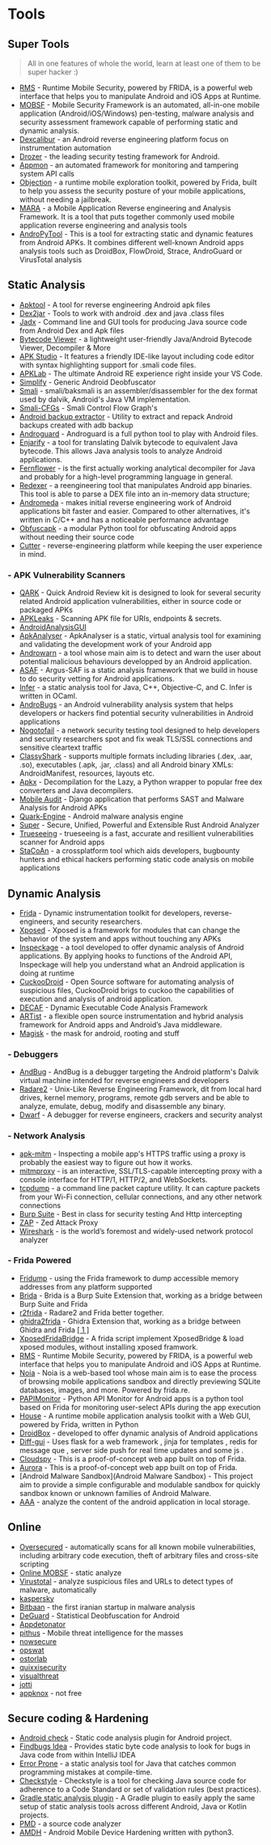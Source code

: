 # Tools

## Super Tools
> All in one features of whole the world, learn at least one of them to be super hacker :)

* [RMS](https://github.com/m0bilesecurity/RMS-Runtime-Mobile-Security) - Runtime Mobile Security, powered by FRIDA, is a powerful web interface that helps you to manipulate Android and iOS Apps at Runtime.
* [MOBSF](https://github.com/MobSF/Mobile-Security-Framework-MobSF) - Mobile Security Framework is an automated, all-in-one mobile application (Android/iOS/Windows) pen-testing, malware analysis and security assessment framework capable of performing static and dynamic analysis.
* [Dexcalibur](https://github.com/FrenchYeti/dexcalibur) - an Android reverse engineering platform focus on instrumentation automation
* [Drozer](https://github.com/FSecureLABS/drozer) - the leading security testing framework for Android.
* [Appmon](https://github.com/dpnishant/appmon) -  an automated framework for monitoring and tampering system API calls
* [Objection](https://github.com/sensepost/objection) - a runtime mobile exploration toolkit, powered by Frida, built to help you assess the security posture of your mobile applications, without needing a jailbreak.
* [MARA](https://github.com/xtiankisutsa/MARA_Framework) - a Mobile Application Reverse engineering and Analysis Framework. It is a tool that puts together commonly used mobile application reverse engineering and analysis tools
* [AndroPyTool](https://github.com/alexMyG/AndroPyTool) - This is a tool for extracting static and dynamic features from Android APKs. It combines different well-known Android apps analysis tools such as DroidBox, FlowDroid, Strace, AndroGuard or VirusTotal analysis

## Static Analysis
* [Apktool](https://ibotpeaches.github.io/Apktool/) - A tool for reverse engineering Android apk files
* [Dex2jar](https://github.com/pxb1988/dex2jar) - Tools to work with android .dex and java .class files
* [Jadx](https://github.com/skylot/jadx) - Command line and GUI tools for producing Java source code from Android Dex and Apk files
* [Bytecode Viewer](https://github.com/Konloch/bytecode-viewer) - a lightweight user-friendly Java/Android Bytecode Viewer, Decompiler & More
* [APK Studio](https://github.com/vaibhavpandeyvpz/apkstudio) - It features a friendly IDE-like layout including code editor with syntax highlighting support for .smali code files.
* [APKLab](https://github.com/APKLab/APKLab) - The ultimate Android RE experience right inside your VS Code.
* [Simplify](https://github.com/CalebFenton/simplify) - Generic Android Deobfuscator
* [Smali](https://github.com/JesusFreke/smali) - smali/baksmali is an assembler/disassembler for the dex format used by dalvik, Android's Java VM implementation.
* [Smali-CFGs](https://github.com/EugenioDelfa/Smali-CFGs) - Smali Control Flow Graph's
* [Android backup extractor](https://github.com/nelenkov/android-backup-extractor) - Utility to extract and repack Android backups created with adb backup
* [Androguard](https://github.com/androguard/androguard) - Androguard is a full python tool to play with Android files.
* [Enjarify](https://github.com/Storyyeller/enjarify) - a tool for translating Dalvik bytecode to equivalent Java bytecode. This allows Java analysis tools to analyze Android applications.
* [Fernflower](https://github.com/fesh0r/fernflower) -  is the first actually working analytical decompiler for Java and probably for a high-level programming language in general.
* [Redexer](https://github.com/plum-umd/redexer) - a reengineering tool that manipulates Android app binaries. This tool is able to parse a DEX file into an in-memory data structure;
* [Andromeda](https://github.com/secrary/Andromeda) - makes initial reverse engineering work of Android applications bit faster and easier. Compared to other alternatives, it's written in C/C++ and has a noticeable performance advantage
* [Obfuscapk](https://github.com/ClaudiuGeorgiu/Obfuscapk) - a modular Python tool for obfuscating Android apps without needing their source code
* [Cutter](https://cutter.re/) - reverse-engineering platform while keeping the user experience in mind.

### - APK Vulnerability Scanners
* [QARK](https://github.com/linkedin/qark) - Quick Android Review kit is designed to look for several security related Android application vulnerabilities, either in source code or packaged APKs
* [APKLeaks](https://github.com/dwisiswant0/apkleaks) - Scanning APK file for URIs, endpoints & secrets.
* [AndroidAnalysisGUI](https://github.com/honeynet/apkinspector/) 
* [ApkAnalyser](https://github.com/sonyxperiadev/ApkAnalyser) - ApkAnalyser is a static, virtual analysis tool for examining and validating 
the development work of your Android app
* [Androwarn](https://github.com/maaaaz/androwarn/) - a tool whose main aim is to detect and warn the user about potential malicious behaviours developped by an Android application.
* [ASAF](http://pag.arguslab.org/argus-saf) - Argus-SAF is a static analysis framework that we build in house to do security vetting for Android applications.
* [Infer](https://github.com/facebook/infer) - a static analysis tool for Java, C++, Objective-C, and C. Infer is written in OCaml.
* [AndroBugs](https://github.com/AndroBugs/AndroBugs_Framework) - an Android vulnerability analysis system that helps developers or hackers find potential security vulnerabilities in Android applications
* [Nogotofail](https://github.com/google/nogotofail) - a network security testing tool designed to help developers and security researchers spot and fix weak TLS/SSL connections and sensitive cleartext traffic
* [ClassyShark](https://github.com/google/android-classyshark) -  supports multiple formats including libraries (.dex, .aar, .so), executables (.apk, .jar, .class) and all Android binary XMLs: AndroidManifest, resources, layouts etc.
* [Apkx](https://github.com/b-mueller/apkx) - Decompilation for the Lazy, a Python wrapper to popular free dex converters and Java decompilers.
* [Mobile Audit](https://github.com/mpast/mobileAudit) - Django application that performs SAST and Malware Analysis for Android APKs
* [Quark-Engine](https://github.com/quark-engine/quark-engine) - Android malware analysis engine
* [Super](https://github.com/SUPERAndroidAnalyzer/super) - Secure, Unified, Powerful and Extensible Rust Android Analyzer
* [Trueseeing](https://github.com/monolithworks/trueseeing) - trueseeing is a fast, accurate and resillient vulnerabilities scanner for Android apps
* [StaCoAn](https://github.com/vincentcox/StaCoAn) - a crossplatform tool which aids developers, bugbounty hunters and ethical hackers performing static code analysis on mobile applications

## Dynamic Analysis
* [Frida](https://frida.re/) - Dynamic instrumentation toolkit for developers, reverse-engineers, and security researchers.
* [Xposed](https://repo.xposed.info/module/de.robv.android.xposed.installer) - Xposed is a framework for modules that can change the behavior of the system and apps without touching any APKs
* [Inspeckage](https://github.com/ac-pm/Inspeckage) - a tool developed to offer dynamic analysis of Android applications. By applying hooks to functions of the Android API, Inspeckage will help you understand what an Android application is doing at runtime
* [CuckooDroid](https://github.com/idanr1986/cuckoo-droid) - Open Source software for automating analysis of suspicious files, CuckooDroid brigs to cuckoo the capabilities of execution and analysis of android application.
* [DECAF](https://github.com/decaf-project/DECAF) - Dynamic Executable Code Analysis Framework
* [ARTist](https://artist.cispa.saarland/) - a flexible open source instrumentation and hybrid analysis framework for Android apps and Android’s Java middleware.
* [Magisk](https://forum.xda-developers.com/t/magisk-the-magic-mask-for-android.3473445/) - the mask for android, rooting and stuff
### - Debuggers
* [AndBug](https://github.com/swdunlop/AndBug) - AndBug is a debugger targeting the Android platform's Dalvik virtual machine intended for reverse engineers and developers
* [Radare2](https://github.com/radareorg/radare2) - Unix-Like Reverse Engineering Framework, dit from local hard drives, kernel memory, programs, remote gdb servers and be able to analyze, emulate, debug, modify and disassemble any binary.
* [Dwarf](https://github.com/iGio90/Dwarf) - A debugger for reverse engineers, crackers and security analyst
### - Network Analysis
* [apk-mitm](https://github.com/shroudedcode/apk-mitm) - Inspecting a mobile app's HTTPS traffic using a proxy is probably the easiest way to figure out how it works.
* [mitmproxy](https://github.com/mitmproxy/mitmproxy) - is an interactive, SSL/TLS-capable intercepting proxy with a console interface for HTTP/1, HTTP/2, and WebSockets.
* [tcpdump](https://www.androidtcpdump.com/) - a command line packet capture utility. It can capture packets from your Wi-Fi connection, cellular connections, and any other network connections 
* [Burp Suite](https://portswigger.net/burp) - Best in class for security testing And Http intercepting
* [ZAP](https://www.zaproxy.org/) - Zed Attack Proxy
* [Wireshark](https://www.wireshark.org/download.html) - is the world’s foremost and widely-used network protocol analyzer
### - Frida Powered
* [Fridump](https://github.com/Nightbringer21/fridump) - using the Frida framework to dump accessible memory addresses from any platform supported
* [Brida](https://github.com/federicodotta/Brida) - Brida is a Burp Suite Extension that, working as a bridge between Burp Suite and Frida
* [r2frida](https://github.com/nowsecure/r2frida) - Radare2 and Frida better together.
* [ghidra2frida](https://github.com/federicodotta/ghidra2frida) - Ghidra Extension that, working as a bridge between Ghidra and Frida [[ 1 ]](https://security.humanativaspa.it/ghidra2frida-the-new-bridge-between-ghidra-and-frida/)
* [XposedFridaBridge](https://github.com/monkeylord/XposedFridaBridge) - A frida script implement XposedBridge & load xposed modules, without installing xposed framwork.
* [RMS](https://github.com/m0bilesecurity/RMS-Runtime-Mobile-Security) - Runtime Mobile Security, powered by FRIDA, is a powerful web interface that helps you to manipulate Android and iOS Apps at Runtime.
* [Noia](https://github.com/0x742/noia) - Noia is a web-based tool whose main aim is to ease the process of browsing mobile applications sandbox and directly previewing SQLite databases, images, and more. Powered by frida.re.
* [PAPIMonitor](https://github.com/Dado1513/PAPIMonitor) - Python API Monitor for Android apps is a python tool based on Frida for monitoring user-select APIs during the app execution
* [House](https://github.com/nccgroup/house) - A runtime mobile application analysis toolkit with a Web GUI, powered by Frida, written in Python
* [DroidBox](https://github.com/pjlantz/droidbox) - developed to offer dynamic analysis of Android applications
* [Diff-gui](https://github.com/antojoseph/diff-gui) - Uses flask for a web framework , jinja for templates , redis for message que , server side push for real time updates and some js .
* [Cloudspy](https://github.com/frida/cloudspy) - This is a proof-of-concept web app built on top of Frida.
* [Aurora](https://github.com/frida/aurora) - This is a proof-of-concept web app built on top of Frida.
* [Android Malware Sandbox](Android Malware Sandbox) - This project aim to provide a simple configurable and modulable sandbox for quickly sandbox known or unknown families of Android Malware.
* [AAA](https://github.com/NotSoSecure/android_application_analyzer) - analyze the content of the android application in local storage.

## Online 
* [Oversecured](https://oversecured.com/) -  automatically scans for all known mobile vulnerabilities, including arbitrary code execution, theft of arbitrary files and cross-site scripting
* [Online MOBSF](https://mobsf.live/) - static analyze 
* [Virustotal](https://www.virustotal.com/gui/) - analyze suspicious files and URLs to detect types of malware, automatically
* [kaspersky](https://opentip.kaspersky.com/) 
* [Bitbaan](https://lab.bitbaan.com/en/home) - the first iranian startup in malware analysis
* [DeGuard](http://apk-deguard.com/) - Statistical Deobfuscation for Android
* [Appdetonator](https://appdetonator.run/) 
* [pithus](https://beta.pithus.org/) - Mobile threat intelligence for the masses
* [nowsecure](https://www.nowsecure.com/blog/2017/09/19/announcing-nowsecure-lab-automated/) 
* [opswat](https://metadefender.opswat.com/?lang=en) 
* [ostorlab](https://www.ostorlab.co/) 
* [quixxisecurity](https://quixxisecurity.com/) 
* [visualthreat](https://www.visualthreat.com/UIupload.action) 
* [jotti](https://virusscan.jotti.org/) 
* [appknox](https://www.appknox.com/) - not free

## Secure coding & Hardening
* [Android check](https://github.com/noveogroup/android-check) - Static code analysis plugin for Android project.
* [Findbugs Idea](https://plugins.jetbrains.com/plugin/3847-findbugs-idea) - Provides static byte code analysis to look for bugs in Java code from within IntelliJ IDEA
* [Error Prone](https://github.com/google/error-prone) - a static analysis tool for Java that catches common programming mistakes at compile-time.
* [Checkstyle](https://github.com/checkstyle/checkstyle) - Checkstyle is a tool for checking Java source code for adherence to a Code Standard or set of validation rules (best practices).
* [Gradle static analysis plugin](https://github.com/novoda/gradle-static-analysis-plugin) - A Gradle plugin to easily apply the same setup of static analysis tools across different Android, Java or Kotlin projects.
* [PMD](https://github.com/pmd/pmd) - a source code analyzer
* [AMDH](https://github.com/SecTheTech/AMDH) - Android Mobile Device Hardening written with python3.






